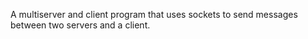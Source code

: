 A multiserver and client program that uses sockets to send messages between two servers and a client.
